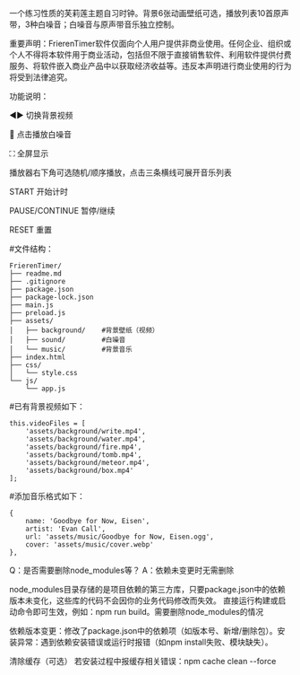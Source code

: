 一个练习性质的芙莉莲主题自习时钟。背景6张动画壁纸可选，播放列表10首原声带，3种白噪音；白噪音与原声带音乐独立控制。

重要声明：FrierenTimer软件仅面向个人用户提供非商业使用。任何企业、组织或个人不得将本软件用于商业活动，包括但不限于直接销售软件、利用软件提供付费服务、将软件嵌入商业产品中以获取经济收益等。违反本声明进行商业使用的行为将受到法律追究。



功能说明：

◀▶ 切换背景视频

🌊 点击播放白噪音

⛶ 全屏显示

播放器右下角可选随机/顺序播放，点击三条横线可展开音乐列表

START 开始计时

PAUSE/CONTINUE 暂停/继续

RESET 重置



#文件结构：

```
FrierenTimer/
├── readme.md
├── .gitignore
├── package.json
├── package-lock.json
├── main.js
├── preload.js
├── assets/
│   ├── background/    #背景壁纸（视频）
│   ├── sound/         #白噪音
│   └── music/         #背景音乐
├── index.html
├── css/
│   └── style.css
└── js/
    └── app.js
```


#已有背景视频如下：
```
this.videoFiles = [
    'assets/background/write.mp4',
    'assets/background/water.mp4',
    'assets/background/fire.mp4',
    'assets/background/tomb.mp4',
    'assets/background/meteor.mp4',
    'assets/background/box.mp4'
];
```

#添加音乐格式如下：

```
{
    name: 'Goodbye for Now, Eisen',
    artist: 'Evan Call',
    url: 'assets/music/Goodbye for Now, Eisen.ogg',
    cover: 'assets/music/cover.webp'
},
```


Q：是否需要删除node_modules等？
A：​依赖未变更时无需删除​

node_modules目录存储的是项目依赖的第三方库，只要package.json中的依赖版本未变化，这些库的代码不会因你的业务代码修改而失效。
直接运行构建或启动命令即可生效，例如：npm run build。
​需要删除node_modules的情况​

​依赖版本变更：修改了package.json中的依赖项（如版本号、新增/删除包）。
​安装异常：遇到依赖安装错误或运行时报错（如npm install失败、模块缺失）。

清除缓存（可选）​​
若安装过程中报缓存相关错误：npm cache clean --force
